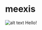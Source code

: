 # meexis
![alt text](https://meaxis.fr/projects/P83DEF)
<span onload="alert('yohoo!');">Hello!</span>
<script type="text/javascript">alert('yay');</script>
